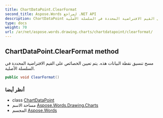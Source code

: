 ```yaml
---
title: ChartDataPoint.ClearFormat
second_title: Aspose.Words لمراجع .NET API
description: ChartDataPoint طريقة. مسح تنسيق نقطة البيانات هذه. يتم تعيين الخصائص على القيم الافتراضية المحددة في السلسلة الأصلية.
type: docs
weight: 70
url: /ar/net/aspose.words.drawing.charts/chartdatapoint/clearformat/
---
```

## ChartDataPoint.ClearFormat method

مسح تنسيق نقطة البيانات هذه. يتم تعيين الخصائص على القيم الافتراضية المحددة في السلسلة الأصلية.

```csharp
public void ClearFormat()
```

### أنظر أيضا

* class [ChartDataPoint](../)
* مساحة الاسم [Aspose.Words.Drawing.Charts](../../chartdatapoint/)
* المجسم [Aspose.Words](../../../)


